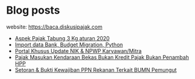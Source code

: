 # Blog posts

website: https://baca.diskusipajak.com

<!-- BLOG-POST-LIST:START -->
- [Aspek Pajak Tabung 3 Kg aturan 2020](https://baca.diskusipajak.com/aspek-pajak-tabung-3-kg-aturan-2020/)
- [Import data Bank, Budget Migration, Python](https://baca.diskusipajak.com/import-data-bank-budget-migration-python/)
- [Portal Khusus Update NIK &amp; NPWP Karyawan/Mitra](https://baca.diskusipajak.com/portal-khusus-update-nik-npwp-karyawan-mitra/)
- [Pajak Masukan Kendaraan Bekas Bukan Kredit Pajak Bukan Penambah HPP](https://baca.diskusipajak.com/pajak-masukan-kendaraan-bekas-bukan-kredit-pajak-bukan-penambah-hpp/)
- [Setoran &amp; Bukti Kewajiban PPN Rekanan Terkait BUMN Pemungut](https://baca.diskusipajak.com/setoran-bukti-kewajiban-ppn-rekanan-terkait-bumn-pemungut/)
<!-- BLOG-POST-LIST:END -->

<!--
**kelaspajak/kelaspajak** is a ✨ _special_ ✨ repository because its `README.md` (this file) appears on your GitHub profile.

Here are some ideas to get you started:

- 🔭 I’m currently working on ...
- 🌱 I’m currently learning ...
- 👯 I’m looking to collaborate on ...
- 🤔 I’m looking for help with ...
- 💬 Ask me about ...
- 📫 How to reach me: ...
- 😄 Pronouns: ...
- ⚡ Fun fact: ...
-->
